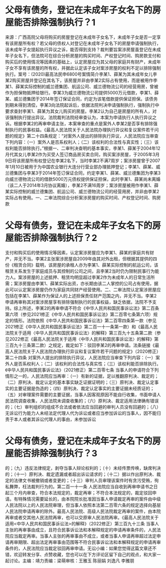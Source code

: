 # 父母有债务，登记在未成年子女名下的房屋能否排除强制执行？1

来源：广西高院父母将购买的房屋登记在未成年子女名下，未成年子女是否一定享有该房屋所有权？若父母的债权人对登记在未成年子女名下的房屋申请强制执行，该未成年子女提起执行异议之诉，能否得到支持？裁判要旨案涉房屋虽登记在未成年子女名下，但法院可在综合分析房屋的购买时间、产权登记时间、购房款支付和购买后的使用情况等因素的基础上，认定房屋应为其父母的家庭共有财产，未成年子女不享有该房屋的所有权，并据此认定该子女对案涉房屋的权利不足以排除强制执行。案号：(2020)最高法民申6800号案情简介李某1、薛某为其未成年女儿李某2购买房屋并登记在其名下，该房屋并非由李某2实际占有使用，而是被用作李某1、薛某实际控制的威兰德集团、航运公司、威兰德物流公司的经营用房，曾被作为担保物抵押给银行。李某3为威兰德物流公司提供5000万元借款，李某1、薛某、威兰德集团于2014年签订保证合同，约定为该笔借款提供保证担保。该债务到期未得到清偿，李某3向法院起诉后，依据法院判决申请强制执行，强制执行中要求查封李某1、薛某为其女儿购买的房屋。李某2认为自己是房屋的所有人，对该强制执行提出异议。法院裁判法院经审查认为，本案为申请执行人执行异议之诉。根据李某2的再审申请主张，本案审查的重点是案外人李某2是否享有排除强制执行的民事权益。《最高人民法院关于人民法院办理执行异议和复议案件若干问题的规定》第二十四条规定：“对案外人提出的排除执行异议，人民法院应当审查下列内容：（一）案外人是否系权利人；（二）该权利的合法性与真实性；（三）该权利能否排除执行。”根据一、二审判决查明的基本事实，李某1、薛某于2004年12月代其女儿李某2作为买受人签订商品房买卖合同，购买案涉房屋，于2005年3月9日将该房屋所有权登记在李某2名下，当时李某2不满7周岁；案涉房屋曾于2007年1月10日被用于为中国农业银行大连分行营业部办理抵押登记；李某1、薛某、威兰德集团与李某3于2014年签订保证合同，约定李某1、薛某、威兰德集团为李某3向威兰德物流公司的借款5000万元债权提供保证担保，此时李某1、薛某尚未离婚（该二人于2014年3月协议离婚），李某2不满16周岁；案涉房屋被用作李某1、薛某实际控制的威兰德集团、航运公司、威兰德物流公司的经营用房，并非由李某2实际占有使用。一、二审法院综合分析案涉房屋的购买时间、产权登记时间、购房款

# 父母有债务，登记在未成年子女名下的房屋能否排除强制执行？2

支付和购买后的使用情况等因素，认定案涉房屋应为李某1、薛某的家庭共有财产，并无不当。李某2主张案涉房屋自2009年由其对外出租，但根据其提供的四份《租赁合同》载明，该房屋的承租人亦为李某1、薛某实际控制的航运公司，该租赁关系发生于家庭成员与其控制的公司之间，且李某2当时仍为限制民事行为能力人。案涉房屋的上述抵押、租赁均明显超过李某2作为未成年人的日常生活所需；案涉房屋由李某1、薛某实际出资，亦长期由该二人掌控的公司占有使用，据此可以认定案涉房屋仍作为家庭共同财产经营使用。二、二审法院认定案涉房屋应包括在李某1、薛某作为保证人的上述担保责任财产范围之内，并无不当。李某2申请再审称其对案涉房屋享有排除强制执行的民事权益，缺乏依据，法院不予支持。综上所述，李某2的再审申请不符合《中华人民共和国民事诉讼法》第二百条第六项（参见2021修正《中华人民共和国民事诉讼法》第二百零七条第六项）规定的情形。法院依照《中华人民共和国民事诉讼法》第二百零四条第一款（参见2021修正《中华人民共和国民事诉讼法》第二百一十一条第一款）和《最高人民法院关于适用〈中华人民共和国民事诉讼法〉的解释》第三百九十五条第二款（参见2022修正《最高人民法院关于适用〈中华人民共和国民事诉讼法〉的解释》第三百九十三条第二款）之规定，裁定如下：驳回李某2的再审申请。法条链接《最高人民法院关于人民法院办理执行异议和复议案件若干问题的规定》（2020修正）第二十四条 对案外人提出的排除执行异议，人民法院应当审查下列内容：（一）案外人是否系权利人；（二）该权利的合法性与真实性；（三）该权利能否排除执行。《中华人民共和国民事诉讼法》（2021修正）第二百零七条 当事人的申请符合下列情形之一的，人民法院应当再审：（一）有新的证据，足以推翻原判决、裁定的；（二）原判决、裁定认定的基本事实缺乏证据证明的；（三）原判决、裁定认定事实的主要证据是伪造的；（四）原判决、裁定认定事实的主要证据未经质证的；（五）对审理案件需要的主要证据，当事人因客观原因不能自行收集，书面申请人民法院调查收集，人民法院未调查收集的；（六）原判决、裁定适用法律确有错误的；（七）审判组织的组成不合法或者依法应当回避的审判人员没有回避的；（八）无诉讼行为能力人未经法定代理人代为诉讼或者应当参加诉讼的当事人，因不能归责于本人或者其诉讼代理人的事由，未参加诉讼

# 父母有债务，登记在未成年子女名下的房屋能否排除强制执行？3

的；（九）违反法律规定，剥夺当事人辩论权利的；（十）未经传票传唤，缺席判决的；（十一）原判决、裁定遗漏或者超出诉讼请求的；（十二）据以作出原判决、裁定的法律文书被撤销或者变更的；（十三）审判人员审理该案件时有贪污受贿，徇私舞弊，枉法裁判行为的。第二百一十一条 人民法院应当自收到再审申请书之日起三个月内审查，符合本法规定的，裁定再审；不符合本法规定的，裁定驳回申请。有特殊情况需要延长的，由本院院长批准因当事人申请裁定再审的案件由中级人民法院以上的人民法院审理，但当事人依照本法第二百零六条的规定选择向基层人民法院申请再审的除外。最高人民法院、高级人民法院裁定再审的案件，由本院再审或者交其他人民法院再审，也可以交原审人民法院再审。《最高人民法院关于适用<中华人民共和国民事诉讼法>的解释》（2022修正）第三百九十三条 当事人主张的再审事由成立，且符合民事诉讼法和本解释规定的申请再审条件的，人民法院应当裁定再审。当事人主张的再审事由不成立，或者当事人申请再审超过法定申请再审期限、超出法定再审事由范围等不符合民事诉讼法和本解释规定的申请再审条件的，人民法院应当裁定驳回再审申请。无讼小编：如果您觉得这篇文章还不错，欢迎转发分享、点赞收藏，您也可以在下方评论区留下自己的观点，和大家一起讨论。主编：靖力责编：梁萌审核：王雅玉 陈丽娟 刘逸凡 李雅朋

